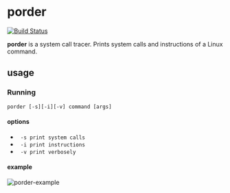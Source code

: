 # porder

[![Build Status](https://travis-ci.com/cydry3/porder.svg?branch=master)](https://travis-ci.com/cydry3/porder)

**porder** is a system call tracer. Prints system calls and instructions of a Linux command.

## usage

### Running
`porder [-s][-i][-v] command [args]`

#### options
- ` -s print system calls`
- ` -i print instructions`
- ` -v print verbosely`

#### example
![porder-example](https://user-images.githubusercontent.com/50176101/83503611-4dac3000-a4fe-11ea-9a92-d28c4aa62e17.gif)
